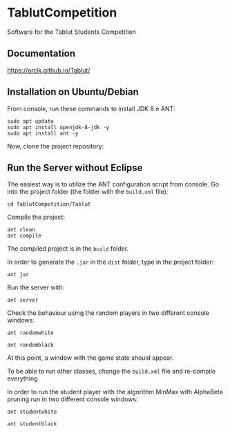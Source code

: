 # TablutCompetition
Software for the Tablut Students Competition

## Documentation
https://arclk.github.io/Tablut/

## Installation on Ubuntu/Debian 

From console, run these commands to install JDK 8 e ANT:

```
sudo apt update
sudo apt install openjdk-8-jdk -y
sudo apt install ant -y
```

Now, clone the project repository:

## Run the Server without Eclipse

The easiest way is to utilize the ANT configuration script from console.
Go into the project folder (the folder with the `build.xml` file):
```
cd TablutCompetition/Tablut
```

Compile the project:

```
ant clean
ant compile
```

The compiled project is in  the `build` folder.

In order to generate the `.jar` in the `dist` folder, type in the project folder:

```
ant jar
```

Run the server with:

```
ant server
```

Check the behaviour using the random players in two different console windows:

```
ant randomwhite

ant randomblack
```

At this point, a window with the game state should appear.

To be able to run other classes, change the `build.xml` file and re-compile everything

In order to run the student player with the algorithm MinMax with AlphaBeta pruning run in two different console windows:

```
ant studentwhite

ant studentblack
```


